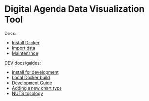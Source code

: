 # Digital Agenda Data Visualization Tool

Docs:

 - [Install Docker](docs/install_docker.md)
 - [Import data](docs/import.md)
 - [Maintenance](docs/maintenance.md)

DEV docs/guides:

 - [Install for development](docs/install_develop.md)
 - [Local Docker build](docs/local_docker_build.md)
 - [Development Guide](./docs/development_guide.md)
 - [Adding a new chart type](./docs/adding_new_chart.md)
 - [NUTS topology](./docs/nuts.md)

